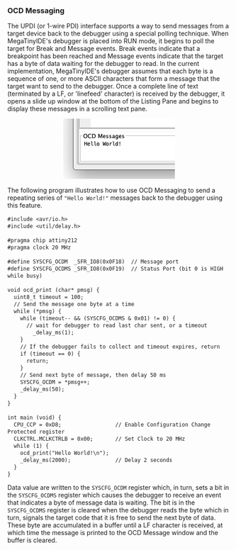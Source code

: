### OCD Messaging

The UPDI (or 1-wire PDI) interface supports a way to send messages from a target device back to the debugger using a special polling technique.  When MegaTinyIDE's debugger is placed into RUN mode, it begins to poll the target for Break and Message events.  Break events indicate that a breakpoint has been reached and Message events indicate that the target has a byte of data waiting for the debugger to read.  In the current implementation, MegaTinyIDE's debugger assumes that each byte is a sequence of one, or more ASCII characters that form a message that the target want to send to the debugger.  Once a complete line of text (terminated by a LF, or 'linefeed' character) is received by the debugger, it opens a slide up window at the bottom of the Listing Pane and begins to display these messages in a scrolling text pane.

<p align="center"><img src="images/ocdmsg.png"></p>
   
The following program illustrates how to use OCD Messaging to send a repeating series of `"Hello World!"` messages back to the debugger using this feature.

    #include <avr/io.h>
    #include <util/delay.h>
    
    #pragma chip attiny212
    #pragma clock 20 MHz
    
    #define SYSCFG_OCDM  _SFR_IO8(0x0F18)  // Message port
    #define SYSCFG_OCDMS _SFR_IO8(0x0F19)  // Status Port (bit 0 is HIGH while busy)
    
    void ocd_print (char* pmsg) {
      uint8_t timeout = 100;
      // Send the message one byte at a time
      while (*pmsg) {
        while (timeout-- && (SYSCFG_OCDMS & 0x01) != 0) {
          // wait for debugger to read last char sent, or a timeout
            _delay_ms(1);
        }
        // If the debugger fails to collect and timeout expires, return
        if (timeout == 0) {
          return;
        }
        // Send next byte of message, then delay 50 ms
        SYSCFG_OCDM = *pmsg++;
        _delay_ms(50);
      }
    }
    
    int main (void) {
      CPU_CCP = 0xD8;                 // Enable Configuration Change Protected register
      CLKCTRL.MCLKCTRLB = 0x00;       // Set Clock to 20 MHz
      while (1) {
        ocd_print("Hello World!\n");
        _delay_ms(2000);              // Delay 2 seconds
      }
    }

Data value are written to the `SYSCFG_OCDM` register which, in turn, sets a bit in the `SYSCFG_OCDMS` register which causes the debugger to receive an event that indicates a byte of message data is waiting.  The bit is in the `SYSCFG_OCDMS` register is cleared when the debugger reads the byte which in turn, signals the target code that it is free to send the next byte of data.  These byte are accumulated in a buffer until a LF character is received, at which time the message is printed to the OCD Message window and the buffer is cleared. 
